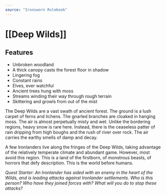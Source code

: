 ```yaml
---
source: "Ironsworn Rulebook"
---
```

# [[Deep Wilds]]

## Features

- Unbroken woodland
- A thick canopy casts the forest floor in shadow
- Lingering fog
- Constant rains
- Elves, ever watchful
- Ancient trees hung with moss
- Streams winding their way through rough terrain
- Skittering and growls from out of the mist

The Deep Wilds are a vast swath of ancient forest. The ground is a lush carpet of ferns and lichens. The gnarled branches are cloaked in hanging moss. The air is almost perpetually misty and wet. Unlike the bordering regions, heavy snow is rare here. Instead, there is the ceaseless patter of rain dripping from high boughs and the rush of river over rock. The air carries the earthy smells of damp and decay. 

A few Ironlanders live along the fringes of the Deep Wilds, taking advantage of the relatively temperate climate and abundant game. However, most avoid this region. This is a land of the firstborn, of monstrous beasts, of horrors that defy description. This is the world before humans.

_Quest Starter: An Ironlander has sided with an enemy in the heart of the Wilds, and is leading attacks against Ironlander settlements. Who is this person? Who have they joined forces with? What will you do to stop these attacks?_